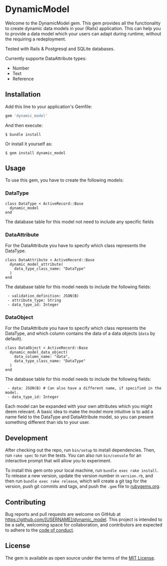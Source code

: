 # DynamicModel

Welcome to the DynamicModel gem. This gem provides all the functionality to create dynamic data models in your (Rails) application. This can help you to provide a data model which your users can adapt during runtime, without the requiring a redeployment.

Tested with Rails & Postgresql and SQLite databases.

Currently supporte DataAttribute types:

- Number
- Text
- Reference

## Installation

Add this line to your application's Gemfile:

```ruby
gem 'dynamic_model'
```

And then execute:

    $ bundle install

Or install it yourself as:

    $ gem install dynamic_model

## Usage

To use this gem, you have to create the following models:

### DataType

```
class DataType < ActiveRecord::Base
  dynamic_model
end
```

The database table for this model not need to include any specific fields

### DataAttribute
For the DataAttribute you have to specify which class represents the DataType.

```
class DataAttribute < ActiveRecord::Base
  dynamic_model_attribute(
    data_type_class_name: "DataType"
  )
end
```

The database table for this model needs to include the following fields:

```
 - validation_definition: JSON(B)
 - attribute_type: String
 - data_type_id: Integer
```

### DataObject

For the DataAttribute you have to specify which class represents the DataType, and which column contains the data of a data objects (`data` by default).

```
class DataObject < ActiveRecord::Base
  dynamic_model_data_object(
    data_column_name: "data", 
    data_type_class_name: "DataType"
  )
end
```

The database table for this model needs to include the following fields:

```
 - data: JSON(B) # Can also have a different name, if specified in the model.
 - data_type_id: Integer
```

Each model can be expanded with your own attributes which you might deem relevant. A basic idea to make the model more intuitive is to add a name field to the DataType and DataAttribute model, so you can present something different than ids to your user.

## Development

After checking out the repo, run `bin/setup` to install dependencies. Then, run `rake spec` to run the tests. You can also run `bin/console` for an interactive prompt that will allow you to experiment.

To install this gem onto your local machine, run `bundle exec rake install`. To release a new version, update the version number in `version.rb`, and then run `bundle exec rake release`, which will create a git tag for the version, push git commits and tags, and push the `.gem` file to [rubygems.org](https://rubygems.org).

## Contributing

Bug reports and pull requests are welcome on GitHub at https://github.com/[USERNAME]/dynamic_model. This project is intended to be a safe, welcoming space for collaboration, and contributors are expected to adhere to the [code of conduct](https://github.com/[USERNAME]/dynamic_model/blob/master/CODE_OF_CONDUCT.md).


## License

The gem is available as open source under the terms of the [MIT License](https://opensource.org/licenses/MIT).

